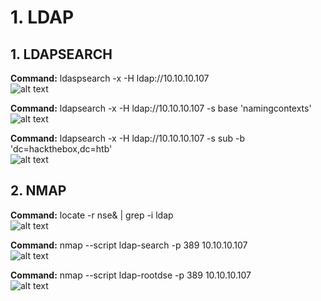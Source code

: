 # 1. LDAP

## 1. LDAPSEARCH 

**Command:** ldaspsearch -x -H ldap://10.10.10.107  
![alt text](https://raw.githubusercontent.com/gajos112/OSCP/master/images/6.png)

**Command:** ldapsearch -x -H ldap://10.10.10.107 -s base 'namingcontexts' 
![alt text](https://raw.githubusercontent.com/gajos112/OSCP/master/images/4.png)

**Command:** ldapsearch -x -H ldap://10.10.10.107 -s sub -b 'dc=hackthebox,dc=htb'  
![alt text](https://raw.githubusercontent.com/gajos112/OSCP/master/images/5.png)


## 2. NMAP

**Command:** locate -r nse& | grep -i ldap  
![alt text](https://raw.githubusercontent.com/gajos112/OSCP/master/images/1.png)

**Command:** nmap --script ldap-search -p 389 10.10.10.107  
![alt text](https://raw.githubusercontent.com/gajos112/OSCP/master/images/2.png)

**Command:** nmap --script ldap-rootdse -p 389 10.10.10.107  
![alt text](https://raw.githubusercontent.com/gajos112/OSCP/master/images/3.png)
